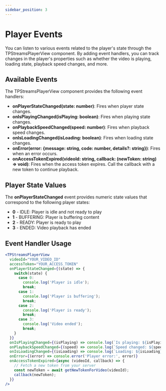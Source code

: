 ```yaml
---
sidebar_position: 3
---
```


# Player Events

You can listen to various events related to the player's state through the TPStreamsPlayerView component. By adding event handlers, you can track changes in the player's properties such as whether the video is playing, loading state, playback speed changes, and more.

## Available Events

The TPStreamsPlayerView component provides the following event handlers:

- **onPlayerStateChanged(state: number)**: Fires when player state changes.
- **onIsPlayingChanged(isPlaying: boolean)**: Fires when playing state changes.
- **onPlaybackSpeedChanged(speed: number)**: Fires when playback speed changes.
- **onIsLoadingChanged(isLoading: boolean)**: Fires when loading state changes.
- **onError(error: {message: string, code: number, details?: string})**: Fires when an error occurs.
- **onAccessTokenExpired(videoId: string, callback: (newToken: string) => void)**: Fires when the access token expires. Call the callback with a new token to continue playback.

## Player State Values

The **onPlayerStateChanged** event provides numeric state values that correspond to the following player states:

- **0** - IDLE: Player is idle and not ready to play
- **1** - BUFFERING: Player is buffering content
- **2** - READY: Player is ready to play
- **3** - ENDED: Video playback has ended

## Event Handler Usage

```jsx
<TPStreamsPlayerView
  videoId="YOUR_VIDEO_ID"
  accessToken="YOUR_ACCESS_TOKEN"
  onPlayerStateChanged={(state) => {
    switch(state) {
      case 0:
        console.log('Player is idle');
        break;
      case 1:
        console.log('Player is buffering');
        break;
      case 2:
        console.log('Player is ready');
        break;
      case 3:
        console.log('Video ended');
        break;
    }
  }}
  onIsPlayingChanged={(isPlaying) => console.log(`Is playing: ${isPlaying}`)}
  onPlaybackSpeedChanged={(speed) => console.log(`Speed changed: ${speed}x`)}
  onIsLoadingChanged={(isLoading) => console.log(`Loading: ${isLoading}`)}
  onError={(error) => console.error('Player error:', error)}
  onAccessTokenExpired={async (videoId, callback) => {
    // Fetch a new token from your server
    const newToken = await getNewTokenForVideo(videoId);
    callback(newToken);
  }}
/>
```
